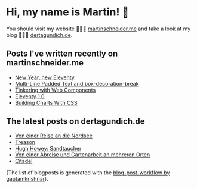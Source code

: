 # Hi, my name is Martin! 👋 
You should visit my website 👨🏼‍💻  [martinschneider.me](https://martinschneider.me) and take a look at my blog 🤷🏼‍♂️ [dertagundich.de](https://www.dertagundich.de).

## Posts I've written recently on martinschneider.me
<!-- MSME-POST-LIST:START -->
- [New Year, new Eleventy](https://martinschneider.me/articles/new-year-new-eleventy/)
- [Multi-Line Padded Text and box-decoration-break](https://martinschneider.me/articles/multi-line-padded-text-and-box-decoration-break/)
- [Tinkering with Web Components](https://martinschneider.me/articles/tinkering-with-web-components/)
- [Eleventy 1.0](https://martinschneider.me/articles/eleventy-1-0/)
- [Building Charts With CSS](https://martinschneider.me/articles/building-charts-with-css/)
<!-- MSME-POST-LIST:END -->

## The latest posts on dertagundich.de
<!-- DTUI-POST-LIST:START -->
- [Von einer Reise an die Nordsee](https://www.dertagundich.de/blog/2023/06/von-einer-reise-an-die-nordsee)
- [Treason](https://www.dertagundich.de/blog/2023/06/treason)
- [Hugh Howey: Sandtaucher](https://www.dertagundich.de/blog/2023/06/hugh-howey-sandtaucher)
- [Von einer Abreise und Gartenarbeit an mehreren Orten](https://www.dertagundich.de/blog/2023/06/von-einer-abreise-und-gartenarbeit-an-mehreren-orten)
- [Citadel](https://www.dertagundich.de/blog/2023/05/citadel)
<!-- DTUI-POST-LIST:END -->

(The list of blogposts is generated with the [blog-post-workflow by gautamkrishnar](https://github.com/gautamkrishnar/blog-post-workflow)).
